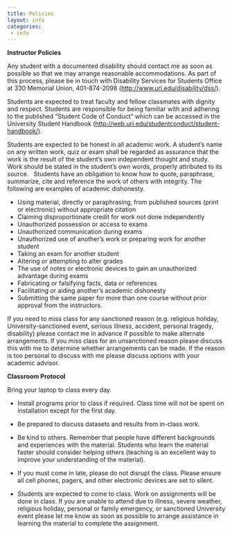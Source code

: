 ```yaml
---
title: Policies
layout: info
categories:
 - info
---
```


**Instructor Policies**

Any student with a documented disability should contact me as soon as possible so that we may arrange reasonable accommodations.  As part of this process, please be in touch with Disability Services for Students Office at 330 Memorial Union, 401-874-2098 (http://www.uri.edu/disability/dss/).

Students are expected to treat faculty and fellow classmates with dignity and respect. Students are responsible for being familiar with and adhering to the published “Student Code of Conduct” which can be accessed in the University Student Handbook (http://web.uri.edu/studentconduct/student-handbook/).

Students are expected to be honest in all academic work. A student’s name on any written work, quiz or exam shall be regarded as assurance that the work is the result of the student’s own independent thought and study. Work should be stated in the student’s own words, properly attributed to its source.   Students have an obligation to know how to quote, paraphrase, summarize, cite and reference the work of others with integrity. The following are examples of academic dishonesty.

* Using material, directly or paraphrasing, from published sources (print or electronic) without appropriate citation
* Claiming disproportionate credit for work not done independently
* Unauthorized possession or access to exams
* Unauthorized communication during exams
* Unauthorized use of another’s work or preparing work for another student
* Taking an exam for another student
* Altering or attempting to alter grades
* The use of notes or electronic devices to gain an unauthorized advantage during exams
* Fabricating or falsifying facts, data or references
* Facilitating or aiding another’s academic dishonesty
* Submitting the same paper for more than one course without prior approval from the instructors.

If you need to miss class for any sanctioned reason (e.g. religious holiday, University-sanctioned event, serious illness, accident, personal tragedy, disability) please contact me in advance if possible to make alternate arrangements. If you miss class for an unsanctioned reason please discuss this with me to determine whether arrangements can be made. If the reason is too personal to discuss with me please discuss options with your academic advisor.

**Classroom Protocol**

Bring your laptop to class every day.

* Install programs prior to class if required. Class time will not be spent on installation except for the first day.

* Be prepared to discuss datasets and results from in-class work.

* Be kind to others. Remember that people have different backgrounds and experiences with the material. Students who learn the material faster should consider helping others (teaching is an excellent way to improve your understanding of the material).

* If you must come in late, please do not disrupt the class. Please ensure all cell phones, pagers, and other electronic devices are set to silent.

* Students are expected to come to class. Work on assignments will be done in class. If you are unable to attend due to illness, severe weather, religious holiday, personal or
family emergency, or sanctioned University event please let me know as soon as possible
to arrange assistance in learning the material to complete the assignment.
